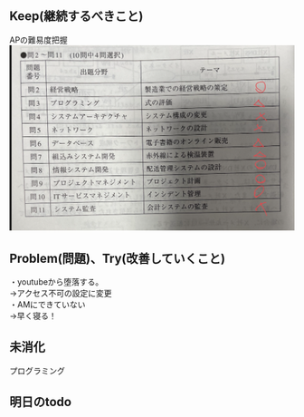 ## Keep(継続するべきこと)  
APの難易度把握  
![](2021-04-04-23-33-30.png)


## Problem(問題)、Try(改善していくこと)  
・youtubeから堕落する。  
→アクセス不可の設定に変更  
・AMにできていない  
→早く寝る！  

## 未消化  
プログラミング  


## 明日のtodo  